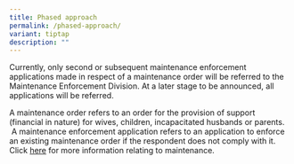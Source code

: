 ```yaml
---
title: Phased approach
permalink: /phased-approach/
variant: tiptap
description: ""
---
```

<p>Currently, only second or subsequent maintenance enforcement applications
made in respect of a maintenance order will be referred to the Maintenance
Enforcement Division. At a later stage to be announced, all applications
will be referred.</p>
<p></p>
<p>A maintenance order refers to an order for the provision of support (financial
in nature) for wives, children, incapacitated husbands or parents. &nbsp;A
maintenance enforcement application refers to an application to enforce
an existing maintenance order if the respondent does not comply with it.
Click <a href="https://www.judiciary.gov.sg/family/maintenance" rel="noopener nofollow" target="_blank">here</a>&nbsp;for
more information relating to maintenance.</p>
<p></p>